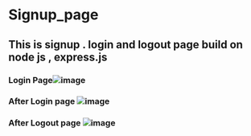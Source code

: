 # Signup_page 
## This is signup . login and logout page build on node js , express.js
### Login Page![image](https://github.com/alokanshu/Signup_page/assets/42885822/4ad5faf3-a1c4-44c4-b514-b1c3d2feaa57)
### After Login page ![image](https://github.com/alokanshu/Signup_page/assets/42885822/39fc8ebe-46a4-4d94-9aa2-287dc460fffd) 
### After Logout page ![image](https://github.com/alokanshu/Signup_page/assets/42885822/9c5048c4-f9cf-4c79-8d79-a524d8b937ff)



